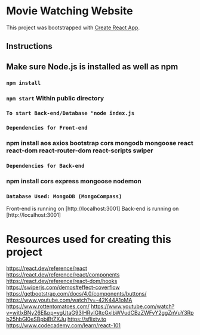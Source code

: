 # Movie Watching Website

This project was bootstrapped with [Create React App](https://github.com/facebook/create-react-app).

## Instructions 
## Make sure Node.js is installed as well as npm
### `npm install`
### `npm start` Within public directory
### `To start Back-end/Database "node index.js`
### `Dependencies for Front-end`
### npm install aos axios bootstrap cors mongodb mongoose react react-dom react-router-dom react-scripts swiper

### `Dependencies for Back-end`
### npm install cors express mongoose nodemon

### `Database Used: MongoDB (MongoCompass)`



Front-end is running on [http://localhost:3001]
Back-end is running on [http://localhost:3001]






# Resources used for creating this project #
https://react.dev/reference/react
https://react.dev/reference/react/components
https://react.dev/reference/react-dom/hooks
https://swiperjs.com/demos#effect-coverflow
https://getbootstrap.com/docs/4.0/components/buttons/
https://www.youtube.com/watch?v=-42K44A1oMA
https://www.rottentomatoes.com/
https://www.youtube.com/watch?v=witlxBNy26E&pp=ygUtaG93IHRvIGltcGxlbWVudCBzZWFyY2ggZnVuY3Rpb25hbGl0eSBpbiBtZXJu
https://sflixtv.to
https://www.codecademy.com/learn/react-101

